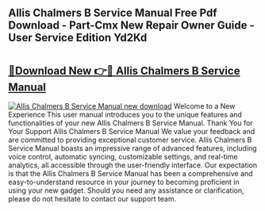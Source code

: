 ## Allis Chalmers B Service Manual Free Pdf Download - Part-Cmx New Repair Owner Guide - User Service Edition Yd2Kd

# <h2><a href="http://bc90219.oget.top/?id=Allis+Chalmers+B+Service+Manual">🔗Download New 👉🔴 Allis Chalmers B Service Manual</a></h2>

[![Allis Chalmers B Service Manual new download](https://i.imgur.com/5g1atiW.png)](http://bc90219.oget.top/?id=Allis+Chalmers+B+Service+Manual)
Welcome to a New Experience This user manual introduces you to the unique features and functionalities of your new Allis Chalmers B Service Manual. Thank You for Your Support Allis Chalmers B Service Manual We value your feedback and are committed to providing exceptional customer service. Allis Chalmers B Service Manual boasts an impressive range of advanced features, including voice control, automatic syncing, customizable settings, and real-time analytics, all accessible through the user-friendly interface. Our expectation is that the Allis Chalmers B Service Manual has been a comprehensive and easy-to-understand resource in your journey to becoming proficient in using your new gadget. Should you need any assistance or clarification, please do not hesitate to contact our support team.

